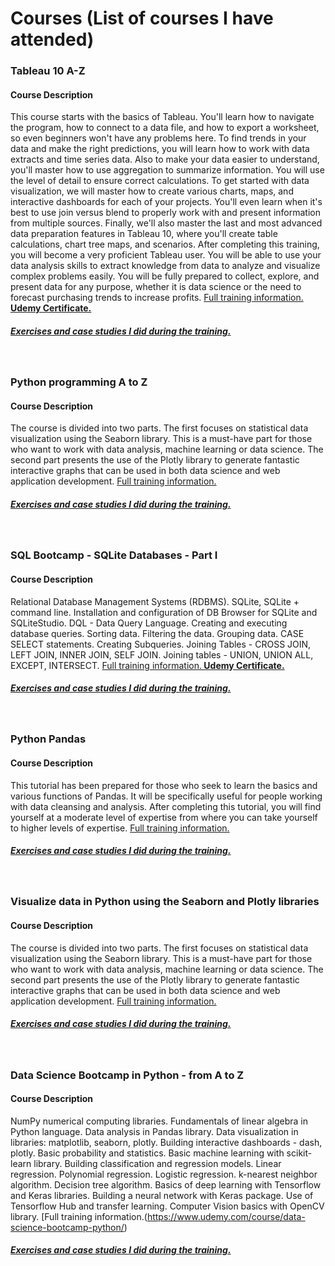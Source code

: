 # Courses (List of courses I have attended)

### Tableau 10 A-Z
#### Course Description
This course starts with the basics of Tableau. You'll learn how to navigate the program, how to connect to a data file, and how to export a worksheet, so even beginners won't have any problems here. To find trends in your data and make the right predictions, you will learn how to work with data extracts and time series data. Also to make your data easier to understand, you'll master how to use aggregation to summarize information. You will use the level of detail to ensure correct calculations. To get started with data visualization, we will master how to create various charts, maps, and interactive dashboards for each of your projects. You'll even learn when it's best to use join versus blend to properly work with and present information from multiple sources. Finally, we'll also master the last and most advanced data preparation features in Tableau 10, where you'll create table calculations, chart tree maps, and scenarios. After completing this training, you will become a very proficient Tableau user. You will be able to use your data analysis skills to extract knowledge from data to analyze and visualize complex problems easily. You will be fully prepared to collect, explore, and present data for any purpose, whether it is data science or the need to forecast purchasing trends to increase profits. [Full training information.](https://www.udemy.com/course/wizualizacje-danych-python/)**[ Udemy Certificate.](https://www.udemy.com/certificate/UC-afaa8ff3-ba2e-41fa-b32d-02288ff79a25/)**
&nbsp;
##### [Exercises and case studies I did during the training.](https://github.com/MarcusMKappa/courses/tree/main/Tableau%2010%20A-Z)


&nbsp;
&nbsp;

### Python programming A to Z
#### Course Description
The course is divided into two parts. The first focuses on statistical data visualization using the Seaborn library. This is a must-have part for those who want to work with data analysis, machine learning or data science. The second part presents the use of the Plotly library to generate fantastic interactive graphs that can be used in both data science and web application development. [Full training information.](https://www.udemy.com/course/programowanie-w-jezyku-python/)
&nbsp;
##### [Exercises and case studies I did during the training.](https://github.com/MarcusMKappa/courses/tree/main/Python%20programming%20A%20to%20Z)


&nbsp;
&nbsp;

### SQL Bootcamp - SQLite Databases - Part I
#### Course Description
Relational Database Management Systems (RDBMS). SQLite, SQLite + command line. Installation and configuration of DB Browser for SQLite and SQLiteStudio. DQL - Data Query Language. Creating and executing database queries. Sorting data. Filtering the data. Grouping data. CASE SELECT statements. Creating Subqueries. Joining Tables - CROSS JOIN, LEFT JOIN, INNER JOIN, SELF JOIN. Joining tables - UNION, UNION ALL, EXCEPT, INTERSECT. [Full training information.](https://www.udemy.com/course/sql-bootcamp-bazy-danych-sqlite/)**[ Udemy Certificate.](https://www.udemy.com/certificate/UC-ba4d3756-0e8b-4820-bfab-7bc4979764f6/)**
&nbsp;
##### [Exercises and case studies I did during the training.](https://github.com/MarcusMKappa/courses/tree/main/SQL%20Bootcamp%20-%20Bazy%20danych%20SQLite%20-%20Part%20I)


&nbsp;
&nbsp;

### Python Pandas
#### Course Description
This tutorial has been prepared for those who seek to learn the basics and various functions of Pandas. It will be specifically useful for people working with data cleansing and analysis. After completing this tutorial, you will find yourself at a moderate level of expertise from where you can take yourself to higher levels of expertise. [Full training information.](https://www.tutorialspoint.com/python_pandas/index.htm)
&nbsp;
##### [Exercises and case studies I did during the training.](https://github.com/MarcusMKappa/courses/tree/main/Python%20Pandas)


&nbsp;
&nbsp;

### Visualize data in Python using the Seaborn and Plotly libraries
#### Course Description
The course is divided into two parts. The first focuses on statistical data visualization using the Seaborn library. This is a must-have part for those who want to work with data analysis, machine learning or data science. The second part presents the use of the Plotly library to generate fantastic interactive graphs that can be used in both data science and web application development. [Full training information.](https://www.udemy.com/course/wizualizacje-danych-python/)
&nbsp;
##### [Exercises and case studies I did during the training.](https://github.com/MarcusMKappa/courses/tree/main/Visualize%20data%20in%20Python%20using%20the%20Seaborn%20and%20Plotly%20libraries)


&nbsp;
&nbsp;

### Data Science Bootcamp in Python - from A to Z
#### Course Description
NumPy numerical computing libraries. Fundamentals of linear algebra in Python language. Data analysis in Pandas library. Data visualization in libraries: matplotlib, seaborn, plotly. Building interactive dashboards - dash, plotly. Basic probability and statistics. Basic machine learning with scikit-learn library. Building classification and regression models. Linear regression. Polynomial regression. Logistic regression. k-nearest neighbor algorithm. Decision tree algorithm. Basics of deep learning with Tensorflow and Keras libraries. Building a neural network with Keras package. Use of Tensorflow Hub and transfer learning. Computer Vision basics with OpenCV library. [Full training information.(https://www.udemy.com/course/data-science-bootcamp-python/)
&nbsp;
##### [Exercises and case studies I did during the training.](https://github.com/MarcusMKappa/courses/tree/main/Visualize%20data%20in%20Python%20using%20the%20Seaborn%20and%20Plotly%20libraries)


&nbsp;
&nbsp;
